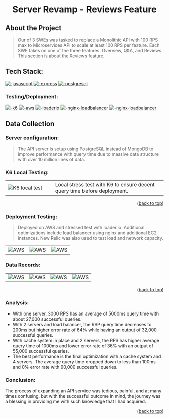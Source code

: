 <h1 align="center">
  Server Revamp - Reviews Feature
</h1>

## About the Project
> Our of 3 SWEs was tasked to replace a Monolithic API with 100 RPS max to Microservices API to scale at least 100 RPS per feature. Each SWE takes on one of the three features: Overview, Q&A, and Reviews. This section is about the Reviews feature.

## Tech Stack:
<a href="https://developer.mozilla.org/en-US/docs/Web/JavaScript/Guide/Introduction">![-javascript](https://img.shields.io/badge/JavaScript-F7DF1E.svg?style=for-the-badge&logo=JavaScript&logoColor=black)</a>
<a href="https://expressjs.com/">![-express](https://img.shields.io/badge/Express.js-000000?style=for-the-badge&logo=express&logoColor=white)</a>
<a href="https://www.postgresql.org/">![-postgresql](https://img.shields.io/badge/PostgreSQL-316192?style=for-the-badge&logo=postgresql&logoColor=white)</a>

### Testing/Deployment:

<a href="https://k6.io/docs/">![-k6](https://img.shields.io/badge/k6-7D64FF.svg?style=for-the-badge&logo=k6&logoColor=white)</a>
<a href="https://aws.amazon.com/">![-aws](https://img.shields.io/badge/Amazon_AWS-FF9900?style=for-the-badge&logo=amazonaws&logoColor=white)</a>
<a href="https://loader.io/">![-loaderio](https://img.shields.io/badge/loader.io-20BEFF.svg?style=for-the-badge&logoColor=white)</a>
<a href="https://docs.nginx.com/nginx/admin-guide/load-balancer/http-load-balancer/">![-nginx-loadbalancer](https://img.shields.io/badge/Nginx-009639?style=for-the-badge&logo=nginx&logoColor=white)</a>
<a href="https://docs.nginx.com/nginx/admin-guide/load-balancer/http-load-balancer/">![-nginx-loadbalancer](https://img.shields.io/badge/New%20Relic-008C99.svg?style=for-the-badge&logo=New-Relic&logoColor=white)</a>

## Data Collection

### Server configuration:
> The API server is setup using PostgreSQL instead of MongoDB to improve performance with query time due to massive data structure with over 10 million lines of data.

<!--* K6 -->

### K6 Local Testing:

<table>
  <tr>
    <td width="30%">
      <img src="https://user-images.githubusercontent.com/104481165/206306255-395eed46-f8bf-468b-b402-bb6a8d337fa3.png" alt="K6 local test">
    </td>
    <td>
      Local stress test with K6 to ensure decent query time before deployment.
    </td>
  </tr>
</table>
<p align="right">(<a href="#top">back to top</a>)</p>

<!--* DEPLOYMENT TESTING -->

### Deployment Testing:
> Deployed on AWS and stressed test with loader.io. Additional optimizations include load balancer using nginx and additional EC2 instances. New Relic was also used to test load and network capacity.

<table>
  <tr>
    <td width="33%">
      <img src="https://user-images.githubusercontent.com/104481165/206305741-4d536028-d9a4-41a4-9fe3-5fe7dcb2ee0d.png" alt="AWS">
    </td>
    <td width="33%">
      <img src="https://user-images.githubusercontent.com/104481165/206305813-7721327d-930b-43ac-9c89-ded68569da68.png" alt="AWS">
    </td>
    <td width="33%">
      <img src="https://user-images.githubusercontent.com/104481165/206305859-f29b2ceb-312c-4bb0-9f10-407641374c5a.png" alt="AWS">
    </td>
  </tr>
</table>

### Data Records:

<table>
  <tr>
    <td width="25%">
      <img src="https://user-images.githubusercontent.com/104481165/206281120-b0dcfe33-942e-4aa2-b484-d01d0b93e731.png" alt="AWS">
    </td>
    <td width="25%">
      <img src="https://user-images.githubusercontent.com/104481165/206282511-177d2a52-5304-4554-a616-71e5a6c6387e.png" alt="AWS">
    </td>
    <td width="25%">
      <img src="https://user-images.githubusercontent.com/104481165/206282673-05a3a554-7f38-4d56-b00e-2d9e804a1e9b.png" alt="AWS">
    </td>
    <td width="25%">
      <img src="https://user-images.githubusercontent.com/104481165/206282758-1cc601c1-f3a6-4547-bbcf-786b8ba363f2.png" alt="AWS">
    </td>
  </tr>
</table>
<p align="right">(<a href="#top">back to top</a>)</p>

### Analysis:
- With one server, 3000 RPS has an average of 5000ms query time with about 27,000 successful queries.
- With 2 servers and load balancer, the RSP query time decreases to 200ms but higher error rate of 64% while having an output of 32,000 successful queries.
- With cache system in place and 2 servers, the RPS has higher average query time of 1000ms and lower error rate of 36% with an output of 55,000 successful queries.
- The best performance is the final optimization with a cache system and 4 servers. The average query time dropped down to less than 100ms and 0% error rate with 90,000 successful queries.

### Conclusion:
The process of expanding an API service was tedious, painful, and at many times confusing, but with the successful outcome in mind, the journey was a blessing in providing me with such knowledge that I had acquired.

<p align="right">(<a href="#top">back to top</a>)</p>
